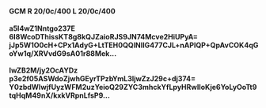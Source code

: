 #### GCM R 20/0c/400 L 20/0c/400
**a5l4wZ1Nntgo237E**<br/>**6I8WcoDThissKT8g8kQJZaioRJS9JN74Mcve2HiUPyA=**<br/>**jJp5W1O0cH+CPx1AdyG+LtTEH0QQINIlG477CJL+nAPIQP+QpAvCOK4qGoYw1q/XRVvdG9sA01r88Mek...**<br/><br/>
**IwZB2M/jy2OcAYDz**<br/>**p3e2f05ASWdoZjwhGEyrTPzbYmL3ljwZzJ29c+dj374=**<br/>**Y0zbdWlwjfUyzWFM2uzYeioQ29ZYC3mhckYfLpyHRwIIoKje6YoLyOoTt9tqHqM49nX/kxkVRpnLfsP9...**